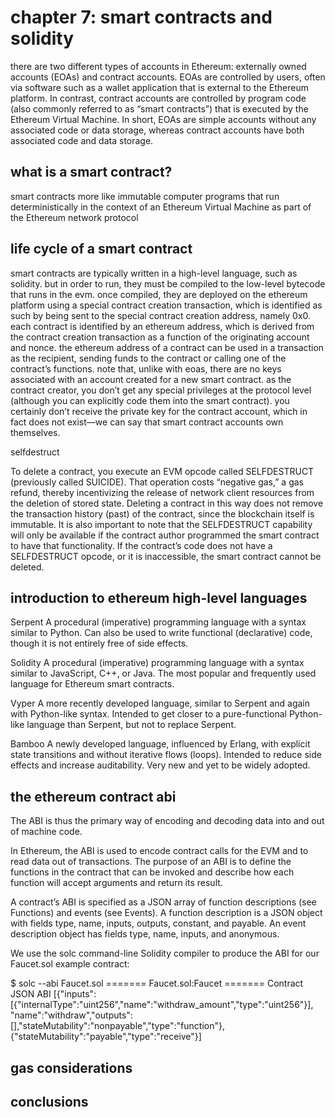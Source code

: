 # chapter 7: smart contracts and solidity

 there are two different types of accounts in Ethereum: externally owned accounts (EOAs) and contract accounts. EOAs are controlled by users, often via software such as a wallet application that is external to the Ethereum platform. In contrast, contract accounts are controlled by program code (also commonly referred to as “smart contracts”) that is executed by the Ethereum Virtual Machine. In short, EOAs are simple accounts without any associated code or data storage, whereas contract accounts have both associated code and data storage.

## what is a smart contract?

smart contracts more like immutable computer programs that run deterministically in the context of an Ethereum Virtual Machine as part of the Ethereum network protocol


## life cycle of a smart contract

smart contracts are typically written in a high-level language, such as solidity. but in order to run, they must be compiled to the low-level bytecode that runs in the evm. once compiled, they are deployed on the ethereum platform using a special contract creation transaction, which is identified as such by being sent to the special contract creation address, namely 0x0. each contract is identified by an ethereum address, which is derived from the contract creation transaction as a function of the originating account and nonce. the ethereum address of a contract can be used in a transaction as the recipient, sending funds to the contract or calling one of the contract’s functions. note that, unlike with eoas, there are no keys associated with an account created for a new smart contract. as the contract creator, you don’t get any special privileges at the protocol level (although you can explicitly code them into the smart contract). you certainly don’t receive the private key for the contract account, which in fact does not exist—we can say that smart contract accounts own themselves.

selfdestruct

To delete a contract, you execute an EVM opcode called SELFDESTRUCT (previously called SUICIDE). That operation costs “negative gas,” a gas refund, thereby incentivizing the release of network client resources from the deletion of stored state. Deleting a contract in this way does not remove the transaction history (past) of the contract, since the blockchain itself is immutable. It is also important to note that the SELFDESTRUCT capability will only be available if the contract author programmed the smart contract to have that functionality. If the contract’s code does not have a SELFDESTRUCT opcode, or it is inaccessible, the smart contract cannot be deleted.

## introduction to ethereum high-level languages

Serpent
A procedural (imperative) programming language with a syntax similar to Python. Can also be used to write functional (declarative) code, though it is not entirely free of side effects.

Solidity
A procedural (imperative) programming language with a syntax similar to JavaScript, C++, or Java. The most popular and frequently used language for Ethereum smart contracts.

Vyper
A more recently developed language, similar to Serpent and again with Python-like syntax. Intended to get closer to a pure-functional Python-like language than Serpent, but not to replace Serpent.

Bamboo
A newly developed language, influenced by Erlang, with explicit state transitions and without iterative flows (loops). Intended to reduce side effects and increase auditability. Very new and yet to be widely adopted.

## the ethereum contract abi

The ABI is thus the primary way of encoding and decoding data into and out of machine code.

In Ethereum, the ABI is used to encode contract calls for the EVM and to read data out of transactions. The purpose of an ABI is to define the functions in the contract that can be invoked and describe how each function will accept arguments and return its result.

A contract’s ABI is specified as a JSON array of function descriptions (see Functions) and events (see Events). A function description is a JSON object with fields type, name, inputs, outputs, constant, and payable. An event description object has fields type, name, inputs, and anonymous.

We use the solc command-line Solidity compiler to produce the ABI for our Faucet.sol example contract:

$ solc --abi Faucet.sol
======= Faucet.sol:Faucet =======
Contract JSON ABI
[{"inputs":[{"internalType":"uint256","name":"withdraw_amount","type":"uint256"}], \
"name":"withdraw","outputs":[],"stateMutability":"nonpayable","type":"function"}, \
{"stateMutability":"payable","type":"receive"}]

## gas considerations


## conclusions
